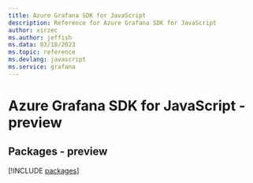 ```yaml
---
title: Azure Grafana SDK for JavaScript
description: Reference for Azure Grafana SDK for JavaScript
author: xirzec
ms.author: jeffish
ms.data: 03/18/2023
ms.topic: reference
ms.devlang: javascript
ms.service: grafana
---
```

# Azure Grafana SDK for JavaScript - preview
## Packages - preview
[!INCLUDE [packages](grafana-index.md)]